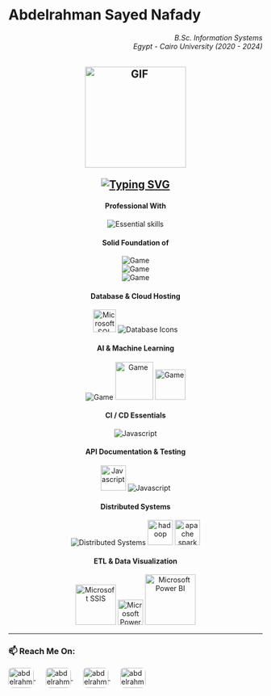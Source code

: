 <div>
    <h1 align="left">Abdelrahman Sayed Nafady </h1>
    <h6 align="right">
  <i>
    B.Sc. Information Systems<br/>Egypt - Cairo University (2020 - 2024)
  </i>
</h6>
</div>
<h2>
<div id="badges" align="center"> 
<img align="center" alt="GIF" src="https://i.giphy.com/media/v1.Y2lkPTc5MGI3NjExem0ycTdmenN4OHhkZHBkZzM3a3h5Z25vNTdxbjBwajA5MjZlZmxpYiZlcD12MV9pbnRlcm5hbF9naWZfYnlfaWQmY3Q9Zw/1vlBgKjXEz1jTtsuiH/giphy.gif" width="200" />
  
[![Typing SVG](https://readme-typing-svg.demolab.com?font=Doto&size=24&pause=1000&center=true&width=435&lines=A+Guy+Who+Can+Code++.+.+.+%F0%9F%91%A8%E2%80%8D%F0%9F%92%BB)](https://git.io/typing-svg)
</div>

</h2>

<h4 align="center">
    Professional With
</h4>

<p align="center">
  <img src="https://skillicons.dev/icons?i=java,spring,js,react,laravel,cpp" alt="Essential skills" />
</p>

<h4 align="center">
  Solid Foundation of
</h4>

<p align="center">
  <img src="https://skillicons.dev/icons?i=django,nodejs,express" alt="Game" />
  <br/>
  <img src="https://skillicons.dev/icons?i=ts,html,css,tailwind" alt="Game" />
  <br/>
  <img src="https://skillicons.dev/icons?i=linux,aws,nginx" alt="Game" />
</p>

<h4 align="center">
    Database & Cloud Hosting
</h4>

<p align="center">
  <img src="https://img.icons8.com/?size=100&id=laYYF3dV0Iew&format=png&color=000000" width="45" alt="Microsoft SQL Server Icon" />
  <img src="https://skillicons.dev/icons?i=postgresql,mysql,mongodb,redis,elasticsearch" alt="Database Icons" />
</p>

<h4 align="center">
  AI & Machine Learning
</h4>

<p align="center">
  <img src="https://skillicons.dev/icons?i=tensorflow,py" alt="Game" />
  <img src="https://pandas.pydata.org/static/img/pandas_secondary_white.svg" width="75" alt="Game" />
  <img src="https://icon.icepanel.io/Technology/svg/scikit-learn.svg" width="60" alt="Game" />
</p>

<h4 align="center">
  CI / CD Essentials
</h4>
<p align="center">
    <img src="https://skillicons.dev/icons?i=docker,kubernetes,githubactions,jenkins,git,github" alt="Javascript" />
</p>

<h4 align="center">
    API Documentation & Testing
</h4>
<p align="center">
    <img src="https://upload.wikimedia.org/wikipedia/commons/a/ab/Swagger-logo.png" width="50" alt="Javascript" />
    <img src="https://skillicons.dev/icons?i=postman" alt="Javascript" />
</p>


<h4 align="center">
  Distributed Systems
</h4>

<p align="center">
  <img src="https://skillicons.dev/icons?i=kafka" alt="Distributed Systems" />
  <img src="https://icon.icepanel.io/Technology/svg/Apache-Hadoop.svg" width="50" alt="hadoop" />
  <img src="https://icon.icepanel.io/Technology/svg/Apache-Spark.svg" width="50" alt="apache spark" />
</p>

<h4 align="center">
  ETL & Data Visualization
</h4>

<p align="center">
  <img src="https://cdn.prod.website-files.com/6064b31ff49a2d31e0493af1/66d1619402e0a2a8054d28da_660cf955d57294eefd7bfdaa_OzkE8fiKw7u7IGHsCJLx6_VdC0ztb7AOPIg-WBSIO8HPIrw3vjEh-KrokuY5Uo_iHDegaedpSIQw12kmgdnduxRzYTgo-BDRCmwe--uQokgS3bNpouK6cJTvwGlTa9K2Lgfddhf2c6KDPeHBU_XW9A.png" width="80" alt="Microsoft SSIS" />
  <img src="https://img.icons8.com/?size=100&id=3sGOUDo9nJ4k&format=png&color=000000" width="50" alt="Microsoft Power BI" />
  <img src="https://upload.wikimedia.org/wikipedia/commons/thumb/4/4b/Tableau_Logo.png/1200px-Tableau_Logo.png?20181120160841" width="100" alt="Microsoft Power BI" />
</p>

---

### 📫 Reach Me On:
<p align="left">
  <a href="https://linkedin.com/in/abdelrahmannafady" target="blank" style="margin-right: 20px;">
    <img align="center" src="https://raw.githubusercontent.com/rahuldkjain/github-profile-readme-generator/master/src/images/icons/Social/linked-in-alt.svg" alt="abdelrahmannafady" height="40" width="50" style="border-radius: 8px;" />
  </a>
  <a href="https://www.leetcode.com/abdelrahmansayed171" target="blank" style="margin-right: 20px;">
    <img align="center" src="https://raw.githubusercontent.com/rahuldkjain/github-profile-readme-generator/master/src/images/icons/Social/leet-code.svg" alt="abdelrahmansayed171" height="40" width="50" style="border-radius: 8px;" />
  </a>
  <a href="https://fb.com/abdelrahman.sayed.92372" target="blank" style="margin-right: 20px;">
    <img align="center" src="https://raw.githubusercontent.com/rahuldkjain/github-profile-readme-generator/master/src/images/icons/Social/facebook.svg" alt="abdelrahman.sayed.92372" height="40" width="50" style="border-radius: 8px;" />
  </a>
  <a href="https://www.youtube.com/c/abdelrahmansayed4727" target="blank" style="margin-right: 20px;">
    <img align="center" src="https://raw.githubusercontent.com/rahuldkjain/github-profile-readme-generator/master/src/images/icons/Social/youtube.svg" alt="abdelrahmansayed4727" height="40" width="50" style="border-radius: 8px;" />
  </a>
</p>


